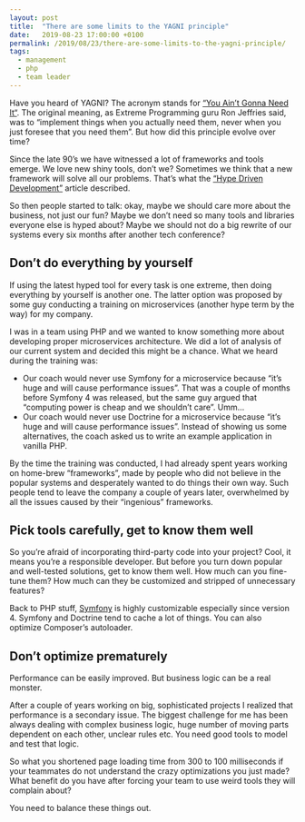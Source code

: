 ```yaml
---
layout: post
title:  "There are some limits to the YAGNI principle"
date:   2019-08-23 17:00:00 +0100
permalink: /2019/08/23/there-are-some-limits-to-the-yagni-principle/
tags:
  - management
  - php
  - team leader
---
```


Have you heard of YAGNI? The acronym stands for [“You Ain’t Gonna Need It“](https://en.wikipedia.org/wiki/You_aren%27t_gonna_need_it). The original meaning, as Extreme Programming guru Ron Jeffries said, was to “implement things when you actually need them, never when you just foresee that you need them”. But how did this principle evolve over time?

Since the late 90’s we have witnessed a lot of frameworks and tools emerge. We love new shiny tools, don’t we? Sometimes we think that a new framework will solve all our problems. That’s what the [“Hype Driven Development”](https://blog.daftcode.pl/hype-driven-development-3469fc2e9b22) article described.

So then people started to talk: okay, maybe we should care more about the business, not just our fun? Maybe we don’t need so many tools and libraries everyone else is hyped about? Maybe we should not do a big rewrite of our systems every six months after another tech conference?

## Don’t do everything by yourself

If using the latest hyped tool for every task is one extreme, then doing everything by yourself is another one. The latter option was proposed by some guy conducting a training on microservices (another hype term by the way) for my company.

I was in a team using PHP and we wanted to know something more about developing proper microservices architecture. We did a lot of analysis of our current system and decided this might be a chance. What we heard during the training was:

* Our coach would never use Symfony for a microservice because “it’s huge and will cause performance issues”. That was a couple of months before Symfony 4 was released, but the same guy argued that “computing power is cheap and we shouldn’t care”. Umm…
* Our coach would never use Doctrine for a microservice because “it’s huge and will cause performance issues”.
Instead of showing us some alternatives, the coach asked us to write an example application in vanilla PHP.

By the time the training was conducted, I had already spent years working on home-brew “frameworks”, made by people who did not believe in the popular systems and desperately wanted to do things their own way. Such people tend to leave the company a couple of years later, overwhelmed by all the issues caused by their “ingenious” frameworks.

## Pick tools carefully, get to know them well

So you’re afraid of incorporating third-party code into your project? Cool, it means you’re a responsible developer. But before you turn down popular and well-tested solutions, get to know them well. How much can you fine-tune them? How much can they be customized and stripped of unnecessary features?

Back to PHP stuff, [Symfony](http://symfony.com/doc/current/performance.html) is highly customizable especially since version 4. Symfony and Doctrine tend to cache a lot of things. You can also optimize Composer’s autoloader.

## Don’t optimize prematurely

Performance can be easily improved. But business logic can be a real monster.

After a couple of years working on big, sophisticated projects I realized that performance is a secondary issue. The biggest challenge for me has been always dealing with complex business logic, huge number of moving parts dependent on each other, unclear rules etc. You need good tools to model and test that logic.

So what you shortened page loading time from 300 to 100 milliseconds if your teammates do not understand the crazy optimizations you just made? What benefit do you have after forcing your team to use weird tools they will complain about?

You need to balance these things out.
